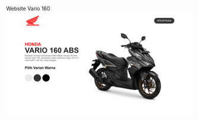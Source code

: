 Website Vario 160
![alt text](https://github.com/khoirunnur/var160/blob/master/dokumentasi/Screenshot.png?raw=true)
